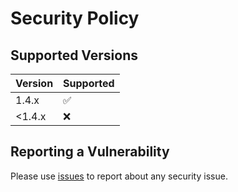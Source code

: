 # Security Policy

## Supported Versions

| Version | Supported          |
|---------|--------------------|
| 1.4.x   | :white_check_mark: |
| <1.4.x  | :x:                |

## Reporting a Vulnerability

Please use [issues](https://github.com/Samsung/CredSweeper/issues) to report about any security issue.
